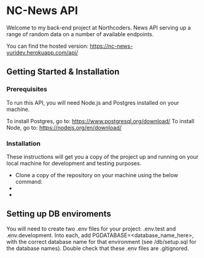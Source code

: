 # NC-News API
Welcome to my back-end project at Northcoders. News API serving up a range of random data on a number of available endpoints.

You can find the hosted version:
https://nc-news-yuridev.herokuapp.com/api/

## Getting Started & Installation

### Prerequisites
To run this API, you will need Node.js and Postgres installed on your machine.

To install Postgres, go to: https://www.postgresql.org/download/
To install Node, go to: https://nodejs.org/en/download/

### Installation
These instructions will get you a copy of the project up and running on your local machine for development and testing purposes.
- Clone a copy of the repository on your machine using the below command:
- 
- 
## Setting up DB enviroments

You will need to create two .env files for your project: .env.test and .env.development. Into each, add PGDATABASE=<database_name_here>, with the correct database name for that environment (see /db/setup.sql for the database names). Double check that these .env files are .gitignored.
